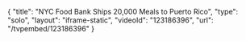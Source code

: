 {
    "title": "NYC Food Bank Ships 20,000 Meals to Puerto Rico",
    "type": "solo",
    "layout": "iframe-static",
    "videoId": "123186396",
    "url": "\/tvpembed\/123186396"
}